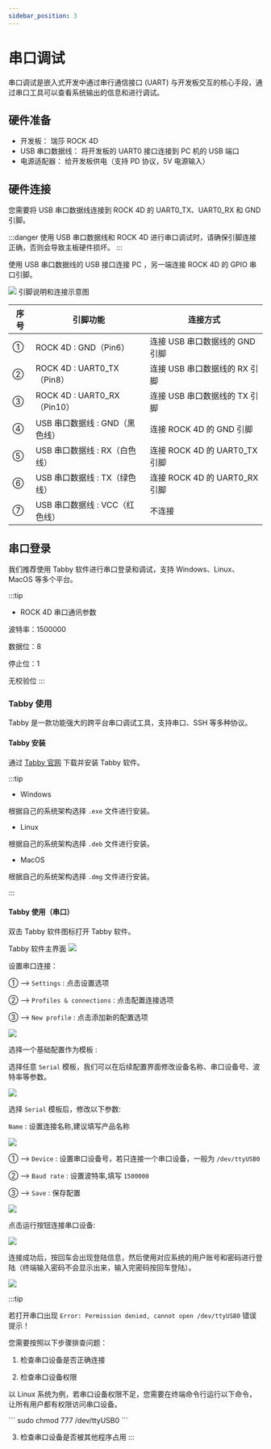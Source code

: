 ```yaml
---
sidebar_position: 3
---
```


# 串口调试

串口调试是嵌入式开发中通过串行通信接口 (UART) 与开发板交互的核心手段，通过串口工具可以查看系统输出的信息和进行调试。

## 硬件准备

- 开发板： 瑞莎 ROCK 4D
- USB 串口数据线： 将开发板的 UART0 接口连接到 PC 机的 USB 端口
- 电源适配器： 给开发板供电（支持 PD 协议，5V 电源输入）

## 硬件连接

您需要将 USB 串口数据线连接到 ROCK 4D 的 UART0_TX、UART0_RX 和 GND 引脚。

:::danger
使用 USB 串口数据线和 ROCK 4D 进行串口调试时，请确保引脚连接正确，否则会导致主板硬件损坏。
:::

使用 USB 串口数据线的 USB 接口连接 PC ，另一端连接 ROCK 4D 的 GPIO 串口引脚。

<div style={{textAlign: 'center'}}>
  <img src="/img/rock4/4d/serial-connect.webp" style={{width: '80%', maxWidth: '1200px'}} />
  引脚说明和连接示意图
</div>

| 序号 | 引脚功能                       | 连接方式                       |
| ---- | ------------------------------ | ------------------------------ |
| ①    | ROCK 4D : GND（Pin6）          | 连接 USB 串口数据线的 GND 引脚 |
| ②    | ROCK 4D : UART0_TX（Pin8）     | 连接 USB 串口数据线的 RX 引脚  |
| ③    | ROCK 4D : UART0_RX（Pin10）    | 连接 USB 串口数据线的 TX 引脚  |
| ④    | USB 串口数据线 : GND（黑色线） | 连接 ROCK 4D 的 GND 引脚       |
| ⑤    | USB 串口数据线 : RX（白色线）  | 连接 ROCK 4D 的 UART0_TX 引脚  |
| ⑥    | USB 串口数据线 : TX（绿色线）  | 连接 ROCK 4D 的 UART0_RX 引脚  |
| ⑦    | USB 串口数据线 : VCC（红色线） | 不连接                         |

## 串口登录

我们推荐使用 Tabby 软件进行串口登录和调试，支持 Windows、Linux、MacOS 等多个平台。

:::tip

- ROCK 4D 串口通讯参数

波特率：1500000

数据位：8

停止位：1

无校验位
:::

### Tabby 使用

Tabby 是一款功能强大的跨平台串口调试工具，支持串口、SSH 等多种协议。

#### Tabby 安装

通过 [Tabby 官网](https://tabby.sh/) 下载并安装 Tabby 软件。

:::tip

- Windows

根据自己的系统架构选择 `.exe` 文件进行安装。

- Linux

根据自己的系统架构选择 `.deb` 文件进行安装。

- MacOS

根据自己的系统架构选择 `.dmg` 文件进行安装。

:::

#### Tabby 使用（串口）

双击 Tabby 软件图标打开 Tabby 软件。

<div style={{textAlign: 'center'}}>
Tabby 软件主界面
  <img src="/img/rock4/4d/tabby-01.webp" style={{width: '100%', maxWidth: '1200px'}} />
</div>

设置串口连接：

① --> `Settings` : 点击设置选项

② --> `Profiles & connections` : 点击配置连接选项

③ --> `New profile` : 点击添加新的配置选项

<div style={{textAlign: 'center'}}>
  <img src="/img/rock4/4d/tabby-02.webp" style={{width: '100%', maxWidth: '1200px'}} />
</div>

选择一个基础配置作为模板 :

选择任意 `Serial` 模板，我们可以在后续配置界面修改设备名称、串口设备号、波特率等参数。

<div style={{textAlign: 'center'}}>
  <img src="/img/rock4/4d/tabby-03.webp" style={{width: '100%', maxWidth: '1200px'}} />
</div>

选择 `Serial` 模板后，修改以下参数:

`Name` : 设置连接名称,建议填写产品名称

<div style={{textAlign: 'center'}}>
  <img src="/img/rock4/4d/tabby-04.webp" style={{width: '100%', maxWidth: '1200px'}} />
</div>

① --> `Device` : 设置串口设备号，若只连接一个串口设备，一般为 `/dev/ttyUSB0`

② --> `Baud rate` : 设置波特率,填写 `1500000`

③ --> `Save` : 保存配置

<div style={{textAlign: 'center'}}>
  <img src="/img/rock4/4d/tabby-05.webp" style={{width: '100%', maxWidth: '1200px'}} />
</div>

点击运行按钮连接串口设备:

<div style={{textAlign: 'center'}}>
  <img src="/img/rock4/4d/tabby-06.webp" style={{width: '100%', maxWidth: '1200px'}} />
</div>

连接成功后，按回车会出现登陆信息，然后使用对应系统的用户账号和密码进行登陆（终端输入密码不会显示出来，输入完密码按回车登陆）。

<div style={{textAlign: 'center'}}>
  <img src="/img/rock4/4d/tabby-07.webp" style={{width: '100%', maxWidth: '1200px'}} />
</div>

:::tip

若打开串口出现 `Error: Permission denied, cannot open /dev/ttyUSB0` 错误提示！

您需要按照以下步骤排查问题：

1. 检查串口设备是否正确连接

2. 检查串口设备权限

以 Linux 系统为例，若串口设备权限不足，您需要在终端命令行运行以下命令，让所有用户都有权限访问串口设备。

<NewCodeBlock tip="Host-Linux$" type="host">
```
sudo chmod 777 /dev/ttyUSB0
```
</NewCodeBlock>

3. 检查串口设备是否被其他程序占用
   :::
